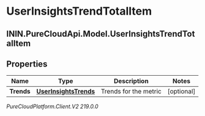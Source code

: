 # UserInsightsTrendTotalItem

## ININ.PureCloudApi.Model.UserInsightsTrendTotalItem

## Properties

|Name | Type | Description | Notes|
|------------ | ------------- | ------------- | -------------|
| **Trends** | [**UserInsightsTrends**](UserInsightsTrends) | Trends for the metric | [optional] |



_PureCloudPlatform.Client.V2 219.0.0_
